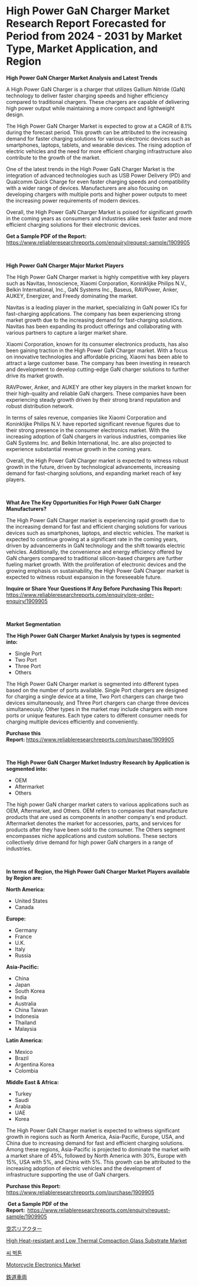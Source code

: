 <p><h1>High Power GaN Charger Market Research Report Forecasted for Period from 2024 -  2031 by Market Type, Market Application, and Region</h1></p><p><strong>High Power GaN Charger Market Analysis and Latest Trends</strong></p>
<p><p>A High Power GaN Charger is a charger that utilizes Gallium Nitride (GaN) technology to deliver faster charging speeds and higher efficiency compared to traditional chargers. These chargers are capable of delivering high power output while maintaining a more compact and lightweight design.</p><p>The High Power GaN Charger Market is expected to grow at a CAGR of 8.1% during the forecast period. This growth can be attributed to the increasing demand for faster charging solutions for various electronic devices such as smartphones, laptops, tablets, and wearable devices. The rising adoption of electric vehicles and the need for more efficient charging infrastructure also contribute to the growth of the market.</p><p>One of the latest trends in the High Power GaN Charger Market is the integration of advanced technologies such as USB Power Delivery (PD) and Qualcomm Quick Charge for even faster charging speeds and compatibility with a wider range of devices. Manufacturers are also focusing on developing chargers with multiple ports and higher power outputs to meet the increasing power requirements of modern devices.</p><p>Overall, the High Power GaN Charger Market is poised for significant growth in the coming years as consumers and industries alike seek faster and more efficient charging solutions for their electronic devices.</p></p>
<p><strong>Get a Sample PDF of the Report:&nbsp;</strong> <a href="https://www.reliableresearchreports.com/enquiry/request-sample/1909905">https://www.reliableresearchreports.com/enquiry/request-sample/1909905</a></p>
<p>&nbsp;</p>
<p><strong>High Power GaN Charger Major Market Players</strong></p>
<p><p>The High Power GaN Charger market is highly competitive with key players such as Navitas, Innoscience, Xiaomi Corporation, Koninklijke Philips N.V., Belkin International, Inc., GaN Systems Inc., Baseus, RAVPower, Anker, AUKEY, Energizer, and Freedy dominating the market.</p><p>Navitas is a leading player in the market, specializing in GaN power ICs for fast-charging applications. The company has been experiencing strong market growth due to the increasing demand for fast-charging solutions. Navitas has been expanding its product offerings and collaborating with various partners to capture a larger market share.</p><p>Xiaomi Corporation, known for its consumer electronics products, has also been gaining traction in the High Power GaN Charger market. With a focus on innovative technologies and affordable pricing, Xiaomi has been able to attract a large customer base. The company has been investing in research and development to develop cutting-edge GaN charger solutions to further drive its market growth.</p><p>RAVPower, Anker, and AUKEY are other key players in the market known for their high-quality and reliable GaN chargers. These companies have been experiencing steady growth driven by their strong brand reputation and robust distribution network.</p><p>In terms of sales revenue, companies like Xiaomi Corporation and Koninklijke Philips N.V. have reported significant revenue figures due to their strong presence in the consumer electronics market. With the increasing adoption of GaN chargers in various industries, companies like GaN Systems Inc. and Belkin International, Inc. are also projected to experience substantial revenue growth in the coming years.</p><p>Overall, the High Power GaN Charger market is expected to witness robust growth in the future, driven by technological advancements, increasing demand for fast-charging solutions, and expanding market reach of key players.</p></p>
<p>&nbsp;</p>
<p><strong>What Are The Key Opportunities For High Power GaN Charger Manufacturers?</strong></p>
<p><p>The High Power GaN Charger market is experiencing rapid growth due to the increasing demand for fast and efficient charging solutions for various devices such as smartphones, laptops, and electric vehicles. The market is expected to continue growing at a significant rate in the coming years, driven by advancements in GaN technology and the shift towards electric vehicles. Additionally, the convenience and energy efficiency offered by GaN chargers compared to traditional silicon-based chargers are further fueling market growth. With the proliferation of electronic devices and the growing emphasis on sustainability, the High Power GaN Charger market is expected to witness robust expansion in the foreseeable future.</p></p>
<p><strong>Inquire or Share Your Questions If Any Before Purchasing This Report:</strong> <a href="https://www.reliableresearchreports.com/enquiry/pre-order-enquiry/1909905">https://www.reliableresearchreports.com/enquiry/pre-order-enquiry/1909905</a></p>
<p>&nbsp;</p>
<p><strong>Market Segmentation</strong></p>
<p><strong>The High Power GaN Charger Market Analysis by types is segmented into:</strong></p>
<p><ul><li>Single Port</li><li>Two Port</li><li>Three Port</li><li>Others</li></ul></p>
<p><p>The High Power GaN Charger market is segmented into different types based on the number of ports available. Single Port chargers are designed for charging a single device at a time, Two Port chargers can charge two devices simultaneously, and Three Port chargers can charge three devices simultaneously. Other types in the market may include chargers with more ports or unique features. Each type caters to different consumer needs for charging multiple devices efficiently and conveniently.</p></p>
<p><strong>Purchase this Report:&nbsp;</strong><a href="https://www.reliableresearchreports.com/purchase/1909905">https://www.reliableresearchreports.com/purchase/1909905</a></p>
<p>&nbsp;</p>
<p><strong>The High Power GaN Charger Market Industry Research by Application is segmented into:</strong></p>
<p><ul><li>OEM</li><li>Aftermarket</li><li>Others</li></ul></p>
<p><p>The high power GaN charger market caters to various applications such as OEM, Aftermarket, and Others. OEM refers to companies that manufacture products that are used as components in another company's end product. Aftermarket denotes the market for accessories, parts, and services for products after they have been sold to the consumer. The Others segment encompasses niche applications and custom solutions. These sectors collectively drive demand for high power GaN chargers in a range of industries.</p></p>
<p>&nbsp;</p>
<p><strong>In terms of Region, the High Power GaN Charger Market Players available by Region are:</strong></p>
<p>
    <p> <strong> North America: </strong>
        <ul>
            <li>United States</li>
            <li>Canada</li>
        </ul>
        </p> 
    <p> <strong> Europe: </strong>
        <ul>
            <li>Germany</li>
            <li>France</li>
            <li>U.K.</li>
            <li>Italy</li>
            <li>Russia</li>
        </ul>
        </p> 
    <p> <strong> Asia-Pacific: </strong>
        <ul>
            <li>China</li>
            <li>Japan</li>
            <li>South Korea</li>
            <li>India</li>
            <li>Australia</li>
            <li>China Taiwan</li>
            <li>Indonesia</li>
            <li>Thailand</li>
            <li>Malaysia</li>
        </ul>
        </p> 
    <p> <strong> Latin America: </strong>
        <ul>
            <li>Mexico</li>
            <li>Brazil</li>
            <li>Argentina Korea</li>
            <li>Colombia</li>
        </ul>
        </p> 
    <p> <strong> Middle East & Africa: </strong>
        <ul>
            <li>Turkey</li>
            <li>Saudi</li>
            <li>Arabia</li>
            <li>UAE</li>
            <li>Korea</li>
        </ul>
    </p>
    </p>
<p><p>The High Power GaN Charger market is expected to witness significant growth in regions such as North America, Asia-Pacific, Europe, USA, and China due to increasing demand for fast and efficient charging solutions. Among these regions, Asia-Pacific is projected to dominate the market with a market share of 45%, followed by North America with 30%, Europe with 15%, USA with 5%, and China with 5%. This growth can be attributed to the increasing adoption of electric vehicles and the development of infrastructure supporting the use of GaN chargers.</p></p>
<p><strong>Purchase this Report: </strong><a href="https://www.reliableresearchreports.com/purchase/1909905">https://www.reliableresearchreports.com/purchase/1909905</a></p>
<p>&nbsp;<strong>Get a Sample PDF of the Report:&nbsp;&nbsp;</strong><a href="https://www.reliableresearchreports.com/enquiry/request-sample/1909905">https://www.reliableresearchreports.com/enquiry/request-sample/1909905</a></p>
<p><strong></strong></p>
<p><p><a href="https://github.com/ReganWisoky2023/Market-Research-Report-List-1/blob/main/954218213999.md">空芯リアクター</a></p><p><a href="https://github.com/angelajermaine/Market-Research-Report-List-2/blob/main/high-heat-resistant-and-low-thermal-compaction-glass-substrate-market.md">High Heat-resistant and Low Thermal Compaction Glass Substrate Market</a></p><p><a href="https://github.com/Penelolack456456/Market-Research-Report-List-1/blob/main/723866613025.md">씨 벅톤</a></p><p><a href="https://issuu.com/reportprime-2/docs/motorcycle-electronics-market-size-2030.pptx">Motorcycle Electronics Market</a></p><p><a href="https://github.com/cbigkbh02719/Market-Research-Report-List-1/blob/main/613716413998.md">鉄道車両</a></p></p>